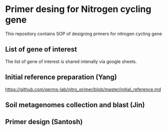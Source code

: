 # Primer desing for Nitrogen cycling gene
This repository contains SOP of designing primers for nitrogen cycling gene

## List of gene of interest
The list of gene of interest is shared intenally via google sheets. 

## Initial reference preparation (Yang)
https://github.com/germs-lab/nitro_primer/blob/master/initial_reference.md


## Soil metagenomes collection and blast (Jin)


## Primer design (Santosh)

